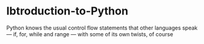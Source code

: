 # Ibtroduction-to-Python
Python knows the usual control flow statements that other languages speak — if, for, while and range — with some of its own twists, of course
